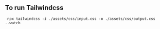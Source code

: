 ## To run Tailwindcss 
``` javascipt
 npx tailwindcss -i ./assets/css/input.css -o ./assets/css/output.css --watch
 ```